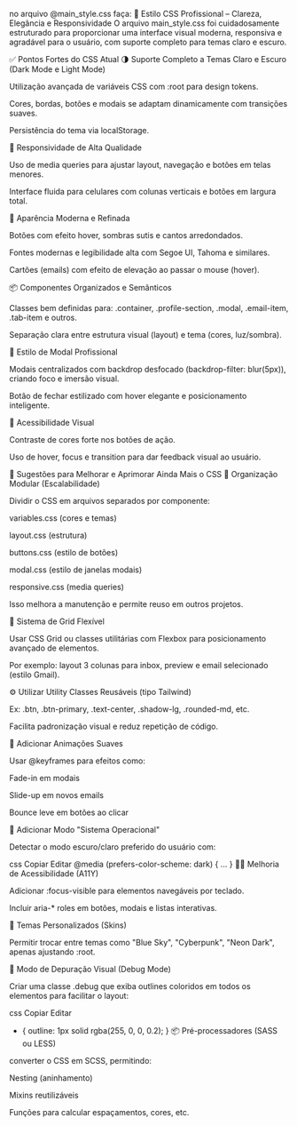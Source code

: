 no arquivo @main_style.css faça: 🎨 Estilo CSS Profissional – Clareza, Elegância e Responsividade
O arquivo main_style.css foi cuidadosamente estruturado para proporcionar uma interface visual moderna, responsiva e agradável para o usuário, com suporte completo para temas claro e escuro.

✅ Pontos Fortes do CSS Atual
🌗 Suporte Completo a Temas Claro e Escuro (Dark Mode e Light Mode)

Utilização avançada de variáveis CSS com :root para design tokens.

Cores, bordas, botões e modais se adaptam dinamicamente com transições suaves.

Persistência do tema via localStorage.

📱 Responsividade de Alta Qualidade

Uso de media queries para ajustar layout, navegação e botões em telas menores.

Interface fluida para celulares com colunas verticais e botões em largura total.

💎 Aparência Moderna e Refinada

Botões com efeito hover, sombras sutis e cantos arredondados.

Fontes modernas e legibilidade alta com Segoe UI, Tahoma e similares.

Cartões (emails) com efeito de elevação ao passar o mouse (hover).

📦 Componentes Organizados e Semânticos

Classes bem definidas para: .container, .profile-section, .modal, .email-item, .tab-item e outros.

Separação clara entre estrutura visual (layout) e tema (cores, luz/sombra).

🧊 Estilo de Modal Profissional

Modais centralizados com backdrop desfocado (backdrop-filter: blur(5px)), criando foco e imersão visual.

Botão de fechar estilizado com hover elegante e posicionamento inteligente.

🎯 Acessibilidade Visual

Contraste de cores forte nos botões de ação.

Uso de hover, focus e transition para dar feedback visual ao usuário.

🚀 Sugestões para Melhorar e Aprimorar Ainda Mais o CSS
🧩 Organização Modular (Escalabilidade)

Dividir o CSS em arquivos separados por componente:

variables.css (cores e temas)

layout.css (estrutura)

buttons.css (estilo de botões)

modal.css (estilo de janelas modais)

responsive.css (media queries)

Isso melhora a manutenção e permite reuso em outros projetos.

📐 Sistema de Grid Flexível

Usar CSS Grid ou classes utilitárias com Flexbox para posicionamento avançado de elementos.

Por exemplo: layout 3 colunas para inbox, preview e email selecionado (estilo Gmail).

⚙️ Utilizar Utility Classes Reusáveis (tipo Tailwind)

Ex: .btn, .btn-primary, .text-center, .shadow-lg, .rounded-md, etc.

Facilita padronização visual e reduz repetição de código.

🔔 Adicionar Animações Suaves

Usar @keyframes para efeitos como:

Fade-in em modais

Slide-up em novos emails

Bounce leve em botões ao clicar

🎨 Adicionar Modo "Sistema Operacional"

Detectar o modo escuro/claro preferido do usuário com:

css
Copiar
Editar
@media (prefers-color-scheme: dark) { ... }
🧑‍🦯 Melhoria de Acessibilidade (A11Y)

Adicionar :focus-visible para elementos navegáveis por teclado.

Incluir aria-* roles em botões, modais e listas interativas.

🌈 Temas Personalizados (Skins)

Permitir trocar entre temas como "Blue Sky", "Cyberpunk", "Neon Dark", apenas ajustando :root.

🧪 Modo de Depuração Visual (Debug Mode)

Criar uma classe .debug que exiba outlines coloridos em todos os elementos para facilitar o layout:

css
Copiar
Editar
* {
  outline: 1px solid rgba(255, 0, 0, 0.2);
}
📦 Pré-processadores (SASS ou LESS)

 converter o CSS em SCSS, permitindo:

Nesting (aninhamento)

Mixins reutilizáveis

Funções para calcular espaçamentos, cores, etc.
